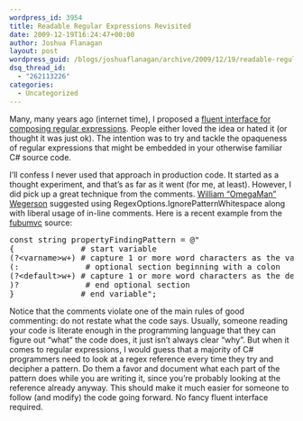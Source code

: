 ```yaml
---
wordpress_id: 3954
title: Readable Regular Expressions Revisited
date: 2009-12-19T16:24:47+00:00
author: Joshua Flanagan
layout: post
wordpress_guid: /blogs/joshuaflanagan/archive/2009/12/19/readable-regular-expressions-revisited.aspx
dsq_thread_id:
  - "262113226"
categories:
  - Uncategorized
---
```

Many, many years ago (internet time), I proposed a <a href="http://flimflan.com/blog/ReadableRegularExpressions.aspx" target="_blank">fluent interface for composing regular expressions</a>. People either loved the idea or hated it (or thought it was just ok). The intention was to try and tackle the opaqueness of regular expressions that might be embedded in your otherwise familiar C# source code.

I’ll confess I never used that approach in production code. It started as a thought experiment, and that’s as far as it went (for me, at least). However, I did pick up a great technique from the comments. <a href="http://www.omegacoder.com/" target="_blank">William “OmegaMan” Wegerson</a> suggested using RegexOptions.IgnorePatternWhitespace along with liberal usage of in-line comments. Here is a recent example from the <a href="http://code.google.com/p/fubumvc/" target="_blank">fubumvc</a> source:

<div style="padding-bottom: 0px;margin: 0px;padding-left: 0px;padding-right: 0px;float: none;padding-top: 0px" class="wlWriterEditableSmartContent">
  <pre>const string propertyFindingPattern = @"
{              # start variable
(?&lt;varname&gt;w+) # capture 1 or more word characters as the variable name
(:              # optional section beginning with a colon
(?&lt;default&gt;w+) # capture 1 or more word characters as the default value
)?              # end optional section
}              # end variable"; 
</pre>
</div>

Notice that the comments violate one of the main rules of good commenting: do not restate what the code says. Usually, someone reading your code is literate enough in the programming language that they can figure out “what” the code does, it just isn’t always clear “why”. But when it comes to regular expressions, I would guess that a majority of C# programmers need to look at a regex reference every time they try and decipher a pattern. Do them a favor and document what each part of the pattern does while you are writing it, since you’re probably looking at the reference already anyway. This should make it much easier for someone to follow (and modify) the code going forward. No fancy fluent interface required.
